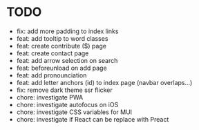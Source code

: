 # TODO

- fix: add more padding to index links
- feat: add tooltip to word classes
- feat: create contribute ($) page
- feat: create contact page
- feat: add arrow selection on search
- feat: beforeunload on add page
- feat: add pronounciation
- feat: add letter anchors (id) to index page (navbar overlaps...)
- fix: remove dark theme ssr flicker
- chore: investigate PWA
- chore: investigate autofocus on iOS
- chore: investigate CSS variables for MUI
- chore: investigate if React can be replace with Preact
